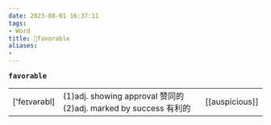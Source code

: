 ```yaml
---
date: 2023-08-01 16:37:11
tags: 
- Word
title: 📖favorable
aliases: 
- 
---
```


<pre><strong>favorable</strong></pre>
|   |   |   |
|---|---|---|
|['feɪvərəbl]|(1)adj. showing approval 赞同的(2)adj. marked by success 有利的|[[auspicious]]|